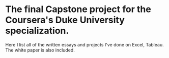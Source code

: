 # The final Capstone project for the Coursera's Duke University specialization. 

Here I list all of the written essays and projects I've done on Excel, Tableau. The white paper is also included.
